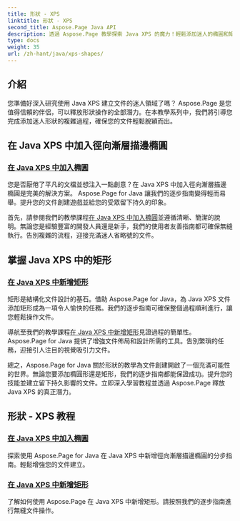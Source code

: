 ```yaml
---
title: 形狀 - XPS
linktitle: 形狀 - XPS
second_title: Aspose.Page Java API
description: 透過 Aspose.Page 教學探索 Java XPS 的魔力！輕鬆添加迷人的橢圓和矩形。透過我們的逐步指南提昇文檔創建水平。
type: docs
weight: 35
url: /zh-hant/java/xps-shapes/
---
```

## 介紹

您準備好深入研究使用 Java XPS 建立文件的迷人領域了嗎？ Aspose.Page 是您值得信賴的伴侶，可以釋放形狀操作的全部潛力。在本教學系列中，我們將引導您完成添加迷人形狀的複雜過程，確保您的文件輕鬆脫穎而出。

## 在 Java XPS 中加入徑向漸層描邊橢圓

### [在 Java XPS 中加入橢圓](./add-ellipse/)

您是否厭倦了平凡的文檔並想注入一點創意？在 Java XPS 中加入徑向漸層描邊橢圓是完美的解決方案。 Aspose.Page for Java 讓我們的逐步指南變得輕而易舉。提升您的文件創建遊戲並給您的受眾留下持久的印象。

首先，請參閱我們的教學課程[在 Java XPS 中加入橢圓](./add-ellipse/)並遵循清晰、簡潔的說明。無論您是經驗豐富的開發人員還是新手，我們的使用者友善指南都可確保無縫執行。告別複雜的流程，迎接充滿迷人省略號的文件。

## 掌握 Java XPS 中的矩形

### [在 Java XPS 中新增矩形](./add-rectangle/)

矩形是結構化文件設計的基石。借助 Aspose.Page for Java，為 Java XPS 文件添加矩形成為一項令人愉快的任務。我們的逐步指南可確保整個過程順利進行，讓您輕鬆操作文件。

導航至我們的教學課程[在 Java XPS 中新增矩形](./add-rectangle/)見證過程的簡單性。 Aspose.Page for Java 提供了增強文件佈局和設計所需的工具。告別繁瑣的任務，迎接引人注目的視覺吸引力文件。

總之，Aspose.Page for Java 關於形狀的教學為文件創建開啟了一個充滿可能性的世界。無論您要添加橢圓形還是矩形，我們的逐步指南都能保證成功。提升您的技能並建立留下持久影響的文件。立即深入學習教程並透過 Aspose.Page 釋放 Java XPS 的真正潛力。
## 形狀 - XPS 教程
### [在 Java XPS 中加入橢圓](./add-ellipse/)
探索使用 Aspose.Page for Java 在 Java XPS 中新增徑向漸層描邊橢圓的分步指南。輕鬆增強您的文件建立。
### [在 Java XPS 中新增矩形](./add-rectangle/)
了解如何使用 Aspose.Page 在 Java XPS 中新增矩形。請按照我們的逐步指南進行無縫文件操作。